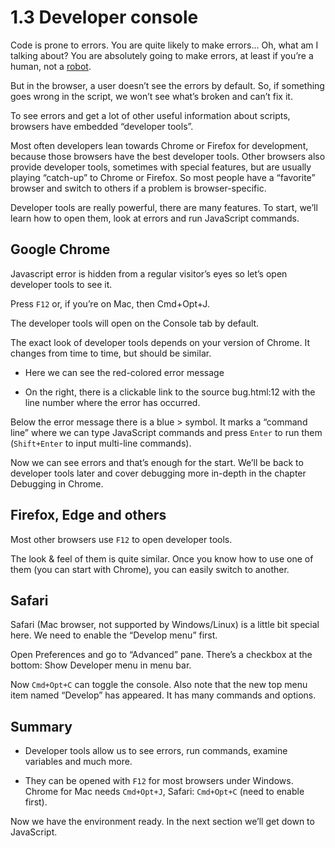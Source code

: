 # 1.3 Developer console

Code is prone to errors. You are quite likely to make errors… Oh, what am I talking about? You are absolutely going to make errors, at least if you’re a human, not a [robot](https://en.wikipedia.org/wiki/Bender_(Futurama) "robot").

But in the browser, a user doesn’t see the errors by default. So, if something goes wrong in the script, we won’t see what’s broken and can’t fix it.

To see errors and get a lot of other useful information about scripts, browsers have embedded “developer tools”.

Most often developers lean towards Chrome or Firefox for development, because those browsers have the best developer tools. Other browsers also provide developer tools, sometimes with special features, but are usually playing “catch-up” to Chrome or Firefox. So most people have a “favorite” browser and switch to others if a problem is browser-specific.

Developer tools are really powerful, there are many features. To start, we’ll learn how to open them, look at errors and run JavaScript commands.

## Google Chrome

Javascript error is hidden from a regular visitor’s eyes so let’s open developer tools to see it.

Press `F12` or, if you’re on Mac, then Cmd+Opt+J.

The developer tools will open on the Console tab by default.

The exact look of developer tools depends on your version of Chrome. It changes from time to time, but should be similar.

* Here we can see the red-colored error message

* On the right, there is a clickable link to the source bug.html:12 with the line number where the error has occurred.

Below the error message there is a blue > symbol. It marks a “command line” where we can type JavaScript commands and press `Enter` to run them (`Shift+Enter` to input multi-line commands).

Now we can see errors and that’s enough for the start. We’ll be back to developer tools later and cover debugging more in-depth in the chapter Debugging in Chrome.

## Firefox, Edge and others

Most other browsers use `F12` to open developer tools.

The look & feel of them is quite similar. Once you know how to use one of them (you can start with Chrome), you can easily switch to another.

## Safari

Safari (Mac browser, not supported by Windows/Linux) is a little bit special here. We need to enable the “Develop menu” first.

Open Preferences and go to “Advanced” pane. There’s a checkbox at the bottom: Show Developer menu in menu bar.

Now `Cmd+Opt+C` can toggle the console. Also note that the new top menu item named “Develop” has appeared. It has many commands and options.

## Summary

* Developer tools allow us to see errors, run commands, examine variables and much more.

* They can be opened with `F12` for most browsers under Windows. Chrome for Mac needs `Cmd+Opt+J`, Safari: `Cmd+Opt+C` (need to enable first).

Now we have the environment ready. In the next section we’ll get down to JavaScript.
